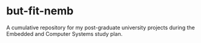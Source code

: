 # but-fit-nemb

A cumulative repository for my post-graduate university projects during the Embedded and Computer Systems study plan.
